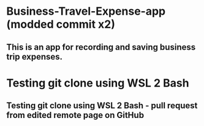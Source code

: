 ﻿# Business-Travel-Expense-app (modded commit x2)
## This is an app for recording and saving business trip expenses.

# Testing git clone using WSL 2 Bash
## Testing git clone using WSL 2 Bash - pull request from edited remote page on GitHub
